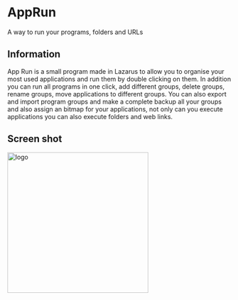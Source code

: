 # AppRun
A way to run your programs, folders and URLs

## Information
App Run is a small program made in Lazarus to allow you to organise your most used applications and run them by double clicking on them. In addition you can run all programs in one click, add different groups, delete groups, rename groups, move applications to different groups. You can also export and import program groups and make a complete backup all your groups and also assign an bitmap for your applications, not only can you execute applications you can also execute folders and web links.

## Screen shot

<img width="317" alt="logo" src="https://user-images.githubusercontent.com/17520035/201748955-7beb7feb-4940-4901-a810-651faecf7204.png">
